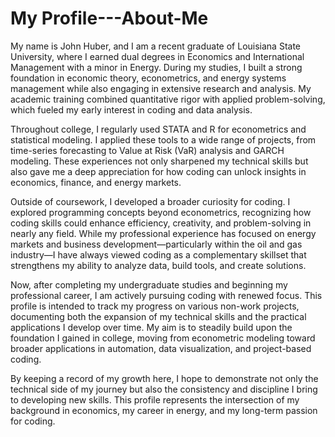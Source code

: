 # My Profile---About-Me
My name is John Huber, and I am a recent graduate of Louisiana State University, where I earned dual degrees in Economics and International Management with a minor in Energy. During my studies, I built a strong foundation in economic theory, econometrics, and energy systems management while also engaging in extensive research and analysis. My academic training combined quantitative rigor with applied problem-solving, which fueled my early interest in coding and data analysis.

Throughout college, I regularly used STATA and R for econometrics and statistical modeling. I applied these tools to a wide range of projects, from time-series forecasting to Value at Risk (VaR) analysis and GARCH modeling. These experiences not only sharpened my technical skills but also gave me a deep appreciation for how coding can unlock insights in economics, finance, and energy markets.

Outside of coursework, I developed a broader curiosity for coding. I explored programming concepts beyond econometrics, recognizing how coding skills could enhance efficiency, creativity, and problem-solving in nearly any field. While my professional experience has focused on energy markets and business development—particularly within the oil and gas industry—I have always viewed coding as a complementary skillset that strengthens my ability to analyze data, build tools, and create solutions.

Now, after completing my undergraduate studies and beginning my professional career, I am actively pursuing coding with renewed focus. This profile is intended to track my progress on various non-work projects, documenting both the expansion of my technical skills and the practical applications I develop over time. My aim is to steadily build upon the foundation I gained in college, moving from econometric modeling toward broader applications in automation, data visualization, and project-based coding.

By keeping a record of my growth here, I hope to demonstrate not only the technical side of my journey but also the consistency and discipline I bring to developing new skills. This profile represents the intersection of my background in economics, my career in energy, and my long-term passion for coding.
